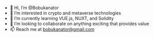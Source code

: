 - 👋 Hi, I’m @Bobukanator
- 👀 I’m interested in crypto and metaverse technologies 
- 🌱 I’m currently learning VUE.js, NUXT, and Solidity 
- 💞️ I’m looking to collaborate on anything exciting that provides value
- 📫 Reach me at bobukanator@gmail.com 

<!---
Bobukanator/Bobukanator is a ✨ special ✨ repository because its `README.md` (this file) appears on your GitHub profile.
You can click the Preview link to take a look at your changes.
--->
